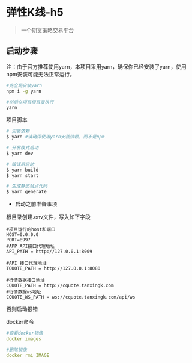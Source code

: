 # 弹性K线-h5

> 一个期货策略交易平台

## 启动步骤
注：由于官方推荐使用yarn，本项目采用yarn，确保你已经安装了yarn，使用npm安装可能无法正常运行。
```bash
#先全局安装yarn
npm i -g yarn

#然后在项目根目录执行
yarn
```

项目脚本

``` bash
# 安装依赖
$ yarn #请确保使用yarn安装依赖，而不是npm

# 开发模式启动
$ yarn dev

# 编译后启动
$ yarn build
$ yarn start

# 生成静态站点代码
$ yarn generate
```

- 启动之前准备事项

根目录创建.env文件，写入如下字段
```
#项目运行的host和端口
HOST=0.0.0.0
PORT=8997
#APP API接口代理地址
API_PATH = http://127.0.0.1:8009

#API 接口代理地址
TQUOTE_PATH = http://127.0.0.1:8080

#行情数据接口地址
CQUOTE_PATH = http://cquote.tanxingk.com
#行情数据ws地址
CQUOTE_WS_PATH = ws://cquote.tanxingk.com/api/ws

```
否则启动报错

docker命令

```yaml
#查看docker镜像
docker images

#删除镜像
docker rmi IMAGE
```
  
